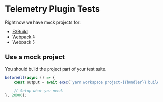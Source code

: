 # Telemetry Plugin Tests

Right now we have mock projects for:

-   [ESBuild](./src/mocks/projects/esbuild)
-   [Webpack 4](./src/mocks/projects/webpack4)
-   [Webpack 5](./src/mocks/projects/webpack5)

## Use a mock project

You should build the project part of your test suite.

```js
beforeAll(async () => {
    const output = await exec(`yarn workspace project-{{bundler}} build`);

    // Setup what you need.
}, 20000);
```
